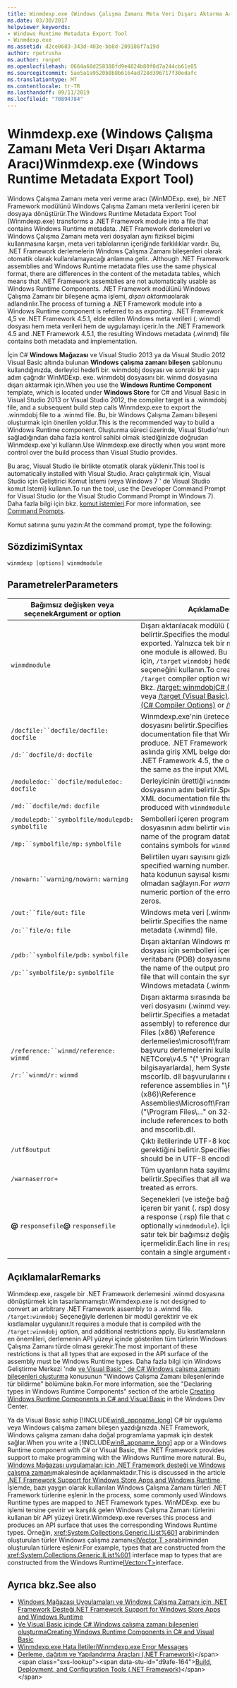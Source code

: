 ```yaml
---
title: Winmdexp.exe (Windows Çalışma Zamanı Meta Veri Dışarı Aktarma Aracı)
ms.date: 03/30/2017
helpviewer_keywords:
- Windows Runtime Metadata Export Tool
- Winmdexp.exe
ms.assetid: d2ce0683-343d-403e-bb8d-209186f7a19d
author: rpetrusha
ms.author: ronpet
ms.openlocfilehash: 0664a68d258380fd9e4824b80f0d7a244cb61e85
ms.sourcegitcommit: 5ae5a1a9520b8b8b6164ad728d396717f30edafc
ms.translationtype: MT
ms.contentlocale: tr-TR
ms.lasthandoff: 09/11/2019
ms.locfileid: "70894784"
---
```

# <a name="winmdexpexe-windows-runtime-metadata-export-tool"></a><span data-ttu-id="d9afe-102">Winmdexp.exe (Windows Çalışma Zamanı Meta Veri Dışarı Aktarma Aracı)</span><span class="sxs-lookup"><span data-stu-id="d9afe-102">Winmdexp.exe (Windows Runtime Metadata Export Tool)</span></span>
<span data-ttu-id="d9afe-103">Windows Çalışma Zamanı meta veri verme aracı (WinMDExp. exe), bir .NET Framework modülünü Windows Çalışma Zamanı meta verilerini içeren bir dosyaya dönüştürür.</span><span class="sxs-lookup"><span data-stu-id="d9afe-103">The Windows Runtime Metadata Export Tool (Winmdexp.exe) transforms a .NET Framework module into a file that contains Windows Runtime metadata.</span></span> <span data-ttu-id="d9afe-104">.NET Framework derlemeleri ve Windows Çalışma Zamanı meta veri dosyaları aynı fiziksel biçimi kullanmasına karşın, meta veri tablolarının içeriğinde farklılıklar vardır. Bu, .NET Framework derlemelerin Windows Çalışma Zamanı bileşenleri olarak otomatik olarak kullanılamayacağı anlamına gelir. .</span><span class="sxs-lookup"><span data-stu-id="d9afe-104">Although .NET Framework assemblies and Windows Runtime metadata files use the same physical format, there are differences in the content of the metadata tables, which means that .NET Framework assemblies are not automatically usable as Windows Runtime Components.</span></span> <span data-ttu-id="d9afe-105">.NET Framework modülünü Windows Çalışma Zamanı bir bileşene açma işlemi, *dışarı aktarma*olarak adlandırılır.</span><span class="sxs-lookup"><span data-stu-id="d9afe-105">The process of turning a .NET Framework module into a Windows Runtime component is referred to as *exporting*.</span></span> <span data-ttu-id="d9afe-106">.NET Framework 4,5 ve .NET Framework 4.5.1, elde edilen Windows meta verileri (. winmd) dosyası hem meta verileri hem de uygulamayı içerir.</span><span class="sxs-lookup"><span data-stu-id="d9afe-106">In the .NET Framework 4.5 and .NET Framework 4.5.1, the resulting Windows metadata (.winmd) file contains both metadata and implementation.</span></span>  
  
 <span data-ttu-id="d9afe-107">İçin C# **Windows Mağazası** ve Visual Studio 2013 ya da Visual Studio 2012 Visual Basic altında bulunan **Windows çalışma zamanı bileşen** şablonunu kullandığınızda, derleyici hedefi bir. winmdobj dosyası ve sonraki bir yapı adım çağrıdır WinMDExp. exe. winmdobj dosyasını bir. winmd dosyasına dışarı aktarmak için.</span><span class="sxs-lookup"><span data-stu-id="d9afe-107">When you use the **Windows Runtime Component** template, which is located under **Windows Store** for C# and Visual Basic in Visual Studio 2013 or Visual Studio 2012, the compiler target is a .winmdobj file, and a subsequent build step calls Winmdexp.exe to export the .winmdobj file to a .winmd file.</span></span> <span data-ttu-id="d9afe-108">Bu, bir Windows Çalışma Zamanı bileşeni oluşturmak için önerilen yoldur.</span><span class="sxs-lookup"><span data-stu-id="d9afe-108">This is the recommended way to build a Windows Runtime component.</span></span> <span data-ttu-id="d9afe-109">Oluşturma süreci üzerinde, Visual Studio'nun sağladığından daha fazla kontrol sahibi olmak istediğinizde doğrudan Winmdexp.exe'yi kullanın.</span><span class="sxs-lookup"><span data-stu-id="d9afe-109">Use Winmdexp.exe directly when you want more control over the build process than Visual Studio provides.</span></span>  
  
 <span data-ttu-id="d9afe-110">Bu araç, Visual Studio ile birlikte otomatik olarak yüklenir.</span><span class="sxs-lookup"><span data-stu-id="d9afe-110">This tool is automatically installed with Visual Studio.</span></span> <span data-ttu-id="d9afe-111">Aracı çalıştırmak için, Visual Studio için Geliştirici Komut İstemi (veya Windows 7 ' de Visual Studio komut Istemi) kullanın.</span><span class="sxs-lookup"><span data-stu-id="d9afe-111">To run the tool, use the Developer Command Prompt for Visual Studio (or the Visual Studio Command Prompt in Windows 7).</span></span> <span data-ttu-id="d9afe-112">Daha fazla bilgi için bkz. [komut istemleri](../../../docs/framework/tools/developer-command-prompt-for-vs.md).</span><span class="sxs-lookup"><span data-stu-id="d9afe-112">For more information, see [Command Prompts](../../../docs/framework/tools/developer-command-prompt-for-vs.md).</span></span>  
  
 <span data-ttu-id="d9afe-113">Komut satırına şunu yazın:</span><span class="sxs-lookup"><span data-stu-id="d9afe-113">At the command prompt, type the following:</span></span>  
  
## <a name="syntax"></a><span data-ttu-id="d9afe-114">Sözdizimi</span><span class="sxs-lookup"><span data-stu-id="d9afe-114">Syntax</span></span>  
  
```console  
winmdexp [options] winmdmodule  
```  
  
## <a name="parameters"></a><span data-ttu-id="d9afe-115">Parametreler</span><span class="sxs-lookup"><span data-stu-id="d9afe-115">Parameters</span></span>  
  
|<span data-ttu-id="d9afe-116">Bağımsız değişken veya seçenek</span><span class="sxs-lookup"><span data-stu-id="d9afe-116">Argument or option</span></span>|<span data-ttu-id="d9afe-117">Açıklama</span><span class="sxs-lookup"><span data-stu-id="d9afe-117">Description</span></span>|  
|------------------------|-----------------|  
|`winmdmodule`|<span data-ttu-id="d9afe-118">Dışarı aktarılacak modülü (.winmdobj) belirtir.</span><span class="sxs-lookup"><span data-stu-id="d9afe-118">Specifies the module (.winmdobj) to be exported.</span></span> <span data-ttu-id="d9afe-119">Yalnızca tek bir modüle izin verilir.</span><span class="sxs-lookup"><span data-stu-id="d9afe-119">Only one module is allowed.</span></span> <span data-ttu-id="d9afe-120">Bu modülü oluşturmak için, `/target` `winmdobj` hedefle birlikte derleyici seçeneğini kullanın.</span><span class="sxs-lookup"><span data-stu-id="d9afe-120">To create this module, use the `/target` compiler option with the `winmdobj` target.</span></span> <span data-ttu-id="d9afe-121">Bkz. [/target: winmdobjC# (derleyici seçenekleri)](../../csharp/language-reference/compiler-options/target-winmdobj-compiler-option.md) veya [/target (Visual Basic)](../../visual-basic/reference/command-line-compiler/target.md).</span><span class="sxs-lookup"><span data-stu-id="d9afe-121">See [/target:winmdobj (C# Compiler Options)](../../csharp/language-reference/compiler-options/target-winmdobj-compiler-option.md) or [/target (Visual Basic)](../../visual-basic/reference/command-line-compiler/target.md).</span></span>|  
|<span data-ttu-id="d9afe-122">`/docfile:``docfile`</span><span class="sxs-lookup"><span data-stu-id="d9afe-122">`/docfile:` `docfile`</span></span><br /><br /> <span data-ttu-id="d9afe-123">`/d:``docfile`</span><span class="sxs-lookup"><span data-stu-id="d9afe-123">`/d:` `docfile`</span></span>|<span data-ttu-id="d9afe-124">Winmdexp.exe'nin üreteceği çıktı XML belgesi dosyasını belirtir.</span><span class="sxs-lookup"><span data-stu-id="d9afe-124">Specifies the output XML documentation file that Winmdexp.exe will produce.</span></span> <span data-ttu-id="d9afe-125">.NET Framework 4,5 ' de, çıkış dosyası aslında giriş XML belge dosyası ile aynıdır.</span><span class="sxs-lookup"><span data-stu-id="d9afe-125">In the .NET Framework 4.5, the output file is essentially the same as the input XML documentation file.</span></span>|  
|<span data-ttu-id="d9afe-126">`/moduledoc:``docfile`</span><span class="sxs-lookup"><span data-stu-id="d9afe-126">`/moduledoc:` `docfile`</span></span><br /><br /> <span data-ttu-id="d9afe-127">`/md:``docfile`</span><span class="sxs-lookup"><span data-stu-id="d9afe-127">`/md:` `docfile`</span></span>|<span data-ttu-id="d9afe-128">Derleyicinin ürettiği `winmdmodule`XML belge dosyasının adını belirtir.</span><span class="sxs-lookup"><span data-stu-id="d9afe-128">Specifies the name of the XML documentation file that the compiler produced with `winmdmodule`.</span></span>|  
|<span data-ttu-id="d9afe-129">`/modulepdb:``symbolfile`</span><span class="sxs-lookup"><span data-stu-id="d9afe-129">`/modulepdb:` `symbolfile`</span></span><br /><br /> <span data-ttu-id="d9afe-130">`/mp:``symbolfile`</span><span class="sxs-lookup"><span data-stu-id="d9afe-130">`/mp:` `symbolfile`</span></span>|<span data-ttu-id="d9afe-131">Sembolleri içeren program veritabanı (PDB) dosyasının adını belirtir `winmdmodule`.</span><span class="sxs-lookup"><span data-stu-id="d9afe-131">Specifies the name of the program database (PDB) file that contains symbols for `winmdmodule`.</span></span>|  
|<span data-ttu-id="d9afe-132">`/nowarn:``warning`</span><span class="sxs-lookup"><span data-stu-id="d9afe-132">`/nowarn:` `warning`</span></span>|<span data-ttu-id="d9afe-133">Belirtilen uyarı sayısını gizler.</span><span class="sxs-lookup"><span data-stu-id="d9afe-133">Suppresses the specified warning number.</span></span> <span data-ttu-id="d9afe-134">*Uyarı*için, yalnızca hata kodunun sayısal kısmını, önünde sıfır olmadan sağlayın.</span><span class="sxs-lookup"><span data-stu-id="d9afe-134">For *warning*, supply only the numeric portion of the error code, without leading zeros.</span></span>|  
|<span data-ttu-id="d9afe-135">`/out:``file`</span><span class="sxs-lookup"><span data-stu-id="d9afe-135">`/out:` `file`</span></span><br /><br /> <span data-ttu-id="d9afe-136">`/o:``file`</span><span class="sxs-lookup"><span data-stu-id="d9afe-136">`/o:` `file`</span></span>|<span data-ttu-id="d9afe-137">Windows meta veri (.winmd) çıktı dosyasının adını belirtir.</span><span class="sxs-lookup"><span data-stu-id="d9afe-137">Specifies the name of the output Windows metadata (.winmd) file.</span></span>|  
|<span data-ttu-id="d9afe-138">`/pdb:``symbolfile`</span><span class="sxs-lookup"><span data-stu-id="d9afe-138">`/pdb:` `symbolfile`</span></span><br /><br /> <span data-ttu-id="d9afe-139">`/p:``symbolfile`</span><span class="sxs-lookup"><span data-stu-id="d9afe-139">`/p:` `symbolfile`</span></span>|<span data-ttu-id="d9afe-140">Dışarı aktarılan Windows meta veri (.winmd) dosyası için sembolleri içeren çıktı program veritabanı (PDB) dosyasının adını belirtir.</span><span class="sxs-lookup"><span data-stu-id="d9afe-140">Specifies the name of the output program database (PDB) file that will contain the symbols for the exported Windows metadata (.winmd) file.</span></span>|  
|<span data-ttu-id="d9afe-141">`/reference:``winmd`</span><span class="sxs-lookup"><span data-stu-id="d9afe-141">`/reference:` `winmd`</span></span><br /><br /> <span data-ttu-id="d9afe-142">`/r:``winmd`</span><span class="sxs-lookup"><span data-stu-id="d9afe-142">`/r:` `winmd`</span></span>|<span data-ttu-id="d9afe-143">Dışarı aktarma sırasında başvurulacak bir meta veri dosyasını (.winmd veya derleme) belirtir.</span><span class="sxs-lookup"><span data-stu-id="d9afe-143">Specifies a metadata file (.winmd or assembly) to reference during export.</span></span> <span data-ttu-id="d9afe-144">"\Program Files (x86) \Reference derlemelies\microsoft\framework\\içindeki başvuru derlemelerini kullanıyorsanız. NETCore\v4.5 "(" \Program Files\\... " 32 bit bilgisayarlarda), hem System. Runtime. dll hem de mscorlib. dll başvurularını ekleyin.</span><span class="sxs-lookup"><span data-stu-id="d9afe-144">If you use the reference assemblies in "\Program Files (x86)\Reference Assemblies\Microsoft\Framework\\.NETCore\v4.5" ("\Program Files\\..." on 32-bit computers), include references to both System.Runtime.dll and mscorlib.dll.</span></span>|  
|`/utf8output`|<span data-ttu-id="d9afe-145">Çıktı iletilerinde UTF-8 kodlamasının kullanılması gerektiğini belirtir.</span><span class="sxs-lookup"><span data-stu-id="d9afe-145">Specifies that output messages should be in UTF-8 encoding.</span></span>|  
|`/warnaserror+`|<span data-ttu-id="d9afe-146">Tüm uyarıların hata sayılması gerektiğini belirtir.</span><span class="sxs-lookup"><span data-stu-id="d9afe-146">Specifies that all warnings should be treated as errors.</span></span>|  
|<span data-ttu-id="d9afe-147">**@** `responsefile`</span><span class="sxs-lookup"><span data-stu-id="d9afe-147">**@** `responsefile`</span></span>|<span data-ttu-id="d9afe-148">Seçenekleri (ve isteğe bağlı olarak `winmdmodule`) içeren bir yanıt (. rsp) dosyasını belirtir.</span><span class="sxs-lookup"><span data-stu-id="d9afe-148">Specifies a response (.rsp) file that contains options (and optionally `winmdmodule`).</span></span> <span data-ttu-id="d9afe-149">İçindeki `responsefile` her satır tek bir bağımsız değişken veya seçenek içermelidir.</span><span class="sxs-lookup"><span data-stu-id="d9afe-149">Each line in `responsefile` should contain a single argument or option.</span></span>|  
  
## <a name="remarks"></a><span data-ttu-id="d9afe-150">Açıklamalar</span><span class="sxs-lookup"><span data-stu-id="d9afe-150">Remarks</span></span>  
 <span data-ttu-id="d9afe-151">Winmdexp.exe, rasgele bir .NET Framework derlemesini .winmd dosyasına dönüştürmek için tasarlanmamıştır.</span><span class="sxs-lookup"><span data-stu-id="d9afe-151">Winmdexp.exe is not designed to convert an arbitrary .NET Framework assembly to a .winmd file.</span></span> <span data-ttu-id="d9afe-152">`/target:winmdobj` Seçeneğiyle derlenen bir modül gerektirir ve ek kısıtlamalar uygulanır.</span><span class="sxs-lookup"><span data-stu-id="d9afe-152">It requires a module that is compiled with the `/target:winmdobj` option, and additional restrictions apply.</span></span> <span data-ttu-id="d9afe-153">Bu kısıtlamaların en önemlileri, derlemenin API yüzeyi içinde gösterilen tüm türlerin Windows Çalışma Zamanı türde olması gerekir.</span><span class="sxs-lookup"><span data-stu-id="d9afe-153">The most important of these restrictions is that all types that are exposed in the API surface of the assembly must be Windows Runtime types.</span></span> <span data-ttu-id="d9afe-154">Daha fazla bilgi için Windows Geliştirme Merkezi 'nde [ve Visual Basic ' de C# Windows çalışma zamanı bileşenleri oluşturma](https://go.microsoft.com/fwlink/p/?LinkID=238313) konusunun "Windows Çalışma Zamanı bileşenlerinde tür bildirme" bölümüne bakın.</span><span class="sxs-lookup"><span data-stu-id="d9afe-154">For more information, see the "Declaring types in Windows Runtime Components" section of the article [Creating Windows Runtime Components in C# and Visual Basic](https://go.microsoft.com/fwlink/p/?LinkID=238313) in the Windows Dev Center.</span></span>  
  
 <span data-ttu-id="d9afe-155">Ya da Visual Basic sahip [!INCLUDE[win8_appname_long](../../../includes/win8-appname-long-md.md)] C# bir uygulama veya Windows çalışma zamanı bileşen yazdığınızda .NET Framework, Windows çalışma zamanı daha doğal programlama yapmak için destek sağlar.</span><span class="sxs-lookup"><span data-stu-id="d9afe-155">When you write a [!INCLUDE[win8_appname_long](../../../includes/win8-appname-long-md.md)] app or a Windows Runtime component with C# or Visual Basic, the .NET Framework provides support to make programming with the Windows Runtime more natural.</span></span> <span data-ttu-id="d9afe-156">Bu, [Windows Mağazası uygulamaları için .NET Framework desteği ve Windows çalışma zamanı](../../standard/cross-platform/support-for-windows-store-apps-and-windows-runtime.md)makalesinde açıklanmaktadır.</span><span class="sxs-lookup"><span data-stu-id="d9afe-156">This is discussed in the article [.NET Framework Support for Windows Store Apps and Windows Runtime](../../standard/cross-platform/support-for-windows-store-apps-and-windows-runtime.md).</span></span> <span data-ttu-id="d9afe-157">İşlemde, bazı yaygın olarak kullanılan Windows Çalışma Zamanı türleri .NET Framework türlerine eşlenir.</span><span class="sxs-lookup"><span data-stu-id="d9afe-157">In the process, some commonly used Windows Runtime types are mapped to .NET Framework types.</span></span> <span data-ttu-id="d9afe-158">WinMDExp. exe bu işlemi tersine çevirir ve karşılık gelen Windows Çalışma Zamanı türlerini kullanan bir API yüzeyi üretir.</span><span class="sxs-lookup"><span data-stu-id="d9afe-158">Winmdexp.exe reverses this process and produces an API surface that uses the corresponding Windows Runtime types.</span></span> <span data-ttu-id="d9afe-159">Örneğin, <xref:System.Collections.Generic.IList%601> arabiriminden oluşturulan türler Windows çalışma zamanı[\<IVector T >](https://go.microsoft.com/fwlink/p/?LinkId=251132)arabiriminden oluşturulan türlere eşlenir.</span><span class="sxs-lookup"><span data-stu-id="d9afe-159">For example, types that are constructed from the <xref:System.Collections.Generic.IList%601> interface map to types that are constructed from the Windows Runtime[IVector\<T>](https://go.microsoft.com/fwlink/p/?LinkId=251132)interface.</span></span>  
  
## <a name="see-also"></a><span data-ttu-id="d9afe-160">Ayrıca bkz.</span><span class="sxs-lookup"><span data-stu-id="d9afe-160">See also</span></span>

- [<span data-ttu-id="d9afe-161">Windows Mağazası Uygulamaları ve Windows Çalışma Zamanı için .NET Framework Desteği</span><span class="sxs-lookup"><span data-stu-id="d9afe-161">.NET Framework Support for Windows Store Apps and Windows Runtime</span></span>](../../standard/cross-platform/support-for-windows-store-apps-and-windows-runtime.md)
- [<span data-ttu-id="d9afe-162">Ve Visual Basic içinde C# Windows çalışma zamanı bileşenleri oluşturma</span><span class="sxs-lookup"><span data-stu-id="d9afe-162">Creating Windows Runtime Components in C# and Visual Basic</span></span>](https://go.microsoft.com/fwlink/p/?LinkID=238313)
- [<span data-ttu-id="d9afe-163">Winmdexp.exe Hata İletileri</span><span class="sxs-lookup"><span data-stu-id="d9afe-163">Winmdexp.exe Error Messages</span></span>](../../../docs/framework/tools/winmdexp-exe-error-messages.md)
- <span data-ttu-id="d9afe-164">[Derleme, dağıtım ve Yapılandırma Araçları (.NET Framework)](https://docs.microsoft.com/previous-versions/dotnet/netframework-4.0/dd233108(v=vs.100))</span><span class="sxs-lookup"><span data-stu-id="d9afe-164">[Build, Deployment, and Configuration Tools (.NET Framework)](https://docs.microsoft.com/previous-versions/dotnet/netframework-4.0/dd233108(v=vs.100))</span></span>
